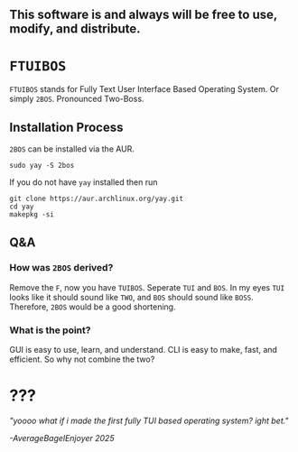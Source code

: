 ## This software is and always will be free to use, modify, and distribute.

# `FTUIBOS`

`FTUIBOS` stands for Fully Text User Interface Based Operating System. Or simply `2BOS`. Pronounced Two-Boss.


## Installation Process
`2BOS` can be installed via the AUR.

`sudo yay -S 2bos`

If you do not have `yay` installed then run
```
git clone https://aur.archlinux.org/yay.git
cd yay
makepkg -si
```

## Q&A

### How was `2BOS` derived?
Remove the `F`, now you have `TUIBOS`. Seperate `TUI` and `BOS`. In my eyes `TUI` looks like it should sound like `TWO`, and `BOS` should sound like `BOSS`. Therefore, `2BOS` would be a good shortening.

### What is the point?
GUI is easy to use, learn, and understand. CLI is easy to make, fast, and efficient. So why not combine the two?

# ???
*"yoooo what if i made the first fully TUI based operating system? ight bet."*

*-AverageBagelEnjoyer 2025*

